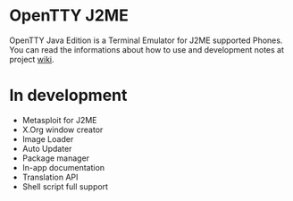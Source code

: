 # OpenTTY J2ME

OpenTTY Java Edition is a Terminal Emulator for J2ME supported
Phones. You can read the informations about how to use and
development notes at project [wiki](https://github.com/mrlima4095/OpenTTY-J2ME/wiki).

# In development 

- Metasploit for J2ME
- X.Org window creator
- Image Loader
- Auto Updater
- Package manager
- In-app documentation
- Translation API
- Shell script full support

